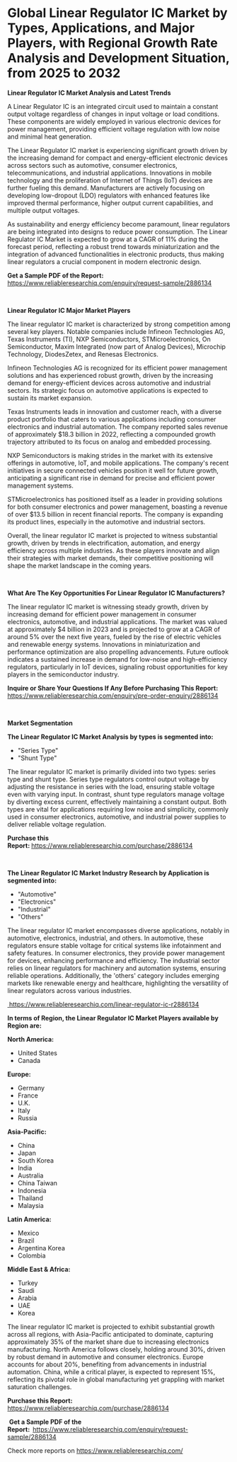 <p><h1>Global Linear Regulator IC Market by Types, Applications, and Major Players, with Regional Growth Rate Analysis and Development Situation, from 2025 to 2032</h1></p><p><strong>Linear Regulator IC Market Analysis and Latest Trends</strong></p>
<p><p>A Linear Regulator IC is an integrated circuit used to maintain a constant output voltage regardless of changes in input voltage or load conditions. These components are widely employed in various electronic devices for power management, providing efficient voltage regulation with low noise and minimal heat generation. </p><p>The Linear Regulator IC market is experiencing significant growth driven by the increasing demand for compact and energy-efficient electronic devices across sectors such as automotive, consumer electronics, telecommunications, and industrial applications. Innovations in mobile technology and the proliferation of Internet of Things (IoT) devices are further fueling this demand. Manufacturers are actively focusing on developing low-dropout (LDO) regulators with enhanced features like improved thermal performance, higher output current capabilities, and multiple output voltages.</p><p>As sustainability and energy efficiency become paramount, linear regulators are being integrated into designs to reduce power consumption. The Linear Regulator IC Market is expected to grow at a CAGR of 11% during the forecast period, reflecting a robust trend towards miniaturization and the integration of advanced functionalities in electronic products, thus making linear regulators a crucial component in modern electronic design.</p></p>
<p><strong>Get a Sample PDF of the Report:&nbsp;</strong> <a href="https://www.reliableresearchiq.com/enquiry/request-sample/2886134?utm_campaign=3193&utm_medium=2&utm_source=Github&utm_content=ia&utm_term=13032025&utm_id=linear-regulator-ic">https://www.reliableresearchiq.com/enquiry/request-sample/2886134</a></p>
<p>&nbsp;</p>
<p><strong>Linear Regulator IC Major Market Players</strong></p>
<p><p>The linear regulator IC market is characterized by strong competition among several key players. Notable companies include Infineon Technologies AG, Texas Instruments (TI), NXP Semiconductors, STMicroelectronics, On Semiconductor, Maxim Integrated (now part of Analog Devices), Microchip Technology, DiodesZetex, and Renesas Electronics.</p><p>Infineon Technologies AG is recognized for its efficient power management solutions and has experienced robust growth, driven by the increasing demand for energy-efficient devices across automotive and industrial sectors. Its strategic focus on automotive applications is expected to sustain its market expansion.</p><p>Texas Instruments leads in innovation and customer reach, with a diverse product portfolio that caters to various applications including consumer electronics and industrial automation. The company reported sales revenue of approximately $18.3 billion in 2022, reflecting a compounded growth trajectory attributed to its focus on analog and embedded processing.</p><p>NXP Semiconductors is making strides in the market with its extensive offerings in automotive, IoT, and mobile applications. The company's recent initiatives in secure connected vehicles position it well for future growth, anticipating a significant rise in demand for precise and efficient power management systems.</p><p>STMicroelectronics has positioned itself as a leader in providing solutions for both consumer electronics and power management, boasting a revenue of over $13.5 billion in recent financial reports. The company is expanding its product lines, especially in the automotive and industrial sectors.</p><p>Overall, the linear regulator IC market is projected to witness substantial growth, driven by trends in electrification, automation, and energy efficiency across multiple industries. As these players innovate and align their strategies with market demands, their competitive positioning will shape the market landscape in the coming years.</p></p>
<p>&nbsp;</p>
<p><strong>What Are The Key Opportunities For Linear Regulator IC Manufacturers?</strong></p>
<p><p>The linear regulator IC market is witnessing steady growth, driven by increasing demand for efficient power management in consumer electronics, automotive, and industrial applications. The market was valued at approximately $4 billion in 2023 and is projected to grow at a CAGR of around 5% over the next five years, fueled by the rise of electric vehicles and renewable energy systems. Innovations in miniaturization and performance optimization are also propelling advancements. Future outlook indicates a sustained increase in demand for low-noise and high-efficiency regulators, particularly in IoT devices, signaling robust opportunities for key players in the semiconductor industry.</p></p>
<p><strong>Inquire or Share Your Questions If Any Before Purchasing This Report:</strong> <a href="https://www.reliableresearchiq.com/enquiry/pre-order-enquiry/2886134?utm_campaign=3193&utm_medium=2&utm_source=Github&utm_content=ia&utm_term=13032025&utm_id=linear-regulator-ic">https://www.reliableresearchiq.com/enquiry/pre-order-enquiry/2886134</a></p>
<p>&nbsp;</p>
<p><strong>Market Segmentation</strong></p>
<p><strong>The Linear Regulator IC Market Analysis by types is segmented into:</strong></p>
<p><ul><li>"Series Type"</li><li>"Shunt Type"</li></ul></p>
<p><p>The linear regulator IC market is primarily divided into two types: series type and shunt type. Series type regulators control output voltage by adjusting the resistance in series with the load, ensuring stable voltage even with varying input. In contrast, shunt type regulators manage voltage by diverting excess current, effectively maintaining a constant output. Both types are vital for applications requiring low noise and simplicity, commonly used in consumer electronics, automotive, and industrial power supplies to deliver reliable voltage regulation.</p></p>
<p><strong>Purchase this Report:&nbsp;</strong><a href="https://www.reliableresearchiq.com/purchase/2886134?utm_campaign=3193&utm_medium=2&utm_source=Github&utm_content=ia&utm_term=13032025&utm_id=linear-regulator-ic">https://www.reliableresearchiq.com/purchase/2886134</a></p>
<p>&nbsp;</p>
<p><strong>The Linear Regulator IC Market Industry Research by Application is segmented into:</strong></p>
<p><ul><li>"Automotive"</li><li>"Electronics"</li><li>"Industrial"</li><li>"Others"</li></ul></p>
<p><p>The linear regulator IC market encompasses diverse applications, notably in automotive, electronics, industrial, and others. In automotive, these regulators ensure stable voltage for critical systems like infotainment and safety features. In consumer electronics, they provide power management for devices, enhancing performance and efficiency. The industrial sector relies on linear regulators for machinery and automation systems, ensuring reliable operations. Additionally, the 'others' category includes emerging markets like renewable energy and healthcare, highlighting the versatility of linear regulators across various industries.</p></p>
<p><a href="https://www.reliableresearchiq.com/linear-regulator-ic-r2886134?utm_campaign=3193&utm_medium=2&utm_source=Github&utm_content=ia&utm_term=13032025&utm_id=linear-regulator-ic">&nbsp;https://www.reliableresearchiq.com/linear-regulator-ic-r2886134</a></p>
<p><strong>In terms of Region, the Linear Regulator IC Market Players available by Region are:</strong></p>
<p>
    <p> <strong> North America: </strong>
        <ul>
            <li>United States</li>
            <li>Canada</li>
        </ul>
        </p> 
    <p> <strong> Europe: </strong>
        <ul>
            <li>Germany</li>
            <li>France</li>
            <li>U.K.</li>
            <li>Italy</li>
            <li>Russia</li>
        </ul>
        </p> 
    <p> <strong> Asia-Pacific: </strong>
        <ul>
            <li>China</li>
            <li>Japan</li>
            <li>South Korea</li>
            <li>India</li>
            <li>Australia</li>
            <li>China Taiwan</li>
            <li>Indonesia</li>
            <li>Thailand</li>
            <li>Malaysia</li>
        </ul>
        </p> 
    <p> <strong> Latin America: </strong>
        <ul>
            <li>Mexico</li>
            <li>Brazil</li>
            <li>Argentina Korea</li>
            <li>Colombia</li>
        </ul>
        </p> 
    <p> <strong> Middle East & Africa: </strong>
        <ul>
            <li>Turkey</li>
            <li>Saudi</li>
            <li>Arabia</li>
            <li>UAE</li>
            <li>Korea</li>
        </ul>
    </p>
    </p>
<p><p>The linear regulator IC market is projected to exhibit substantial growth across all regions, with Asia-Pacific anticipated to dominate, capturing approximately 35% of the market share due to increasing electronics manufacturing. North America follows closely, holding around 30%, driven by robust demand in automotive and consumer electronics. Europe accounts for about 20%, benefiting from advancements in industrial automation. China, while a critical player, is expected to represent 15%, reflecting its pivotal role in global manufacturing yet grappling with market saturation challenges.</p></p>
<p><strong>Purchase this Report: </strong><a href="https://www.reliableresearchiq.com/purchase/2886134?utm_campaign=3193&utm_medium=2&utm_source=Github&utm_content=ia&utm_term=13032025&utm_id=linear-regulator-ic">https://www.reliableresearchiq.com/purchase/2886134</a></p>
<p>&nbsp;<strong>Get a Sample PDF of the Report:&nbsp;&nbsp;</strong><a href="https://www.reliableresearchiq.com/enquiry/request-sample/2886134?utm_campaign=3193&utm_medium=2&utm_source=Github&utm_content=ia&utm_term=13032025&utm_id=linear-regulator-ic">https://www.reliableresearchiq.com/enquiry/request-sample/2886134</a></p>
<p><strong></strong></p>
<p>Check more reports on <a href="https://www.reliableresearchiq.com/?utm_campaign=3193&utm_medium=2&utm_source=Github&utm_content=ia&utm_term=13032025&utm_id=linear-regulator-ic">https://www.reliableresearchiq.com/</a></p>